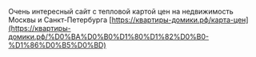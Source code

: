 <!--2017-08-14 22:40:10-->
Очень интересный сайт с тепловой картой цен на недвижимость Москвы и Санкт-Петербурга [https://квартиры-домики.рф/карта-цен](https://квартиры-домики.рф/%D0%BA%D0%B0%D1%80%D1%82%D0%B0-%D1%86%D0%B5%D0%BD)